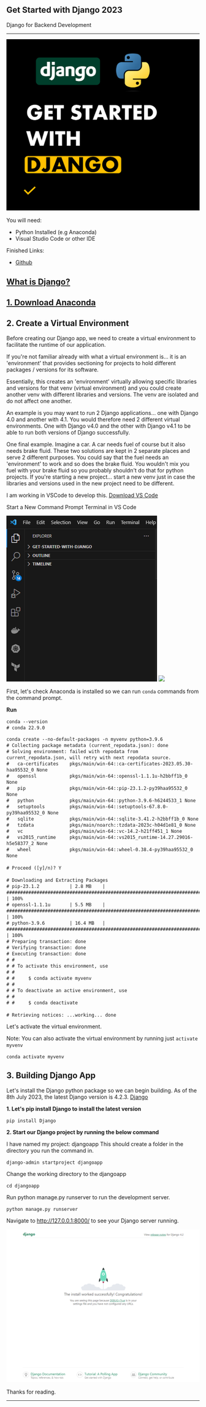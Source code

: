 ## **Get Started with Django 2023**
Django for Backend Development

---

<img src="images/Get-Started-with-Django_fis.png"/>

You will need:
- Python Installed (e.g Anaconda)
- Visual Studio Code or other IDE

Finished Links:
- [Github](https://github.com/mo-justlearnai/Get-Started-with-Django)

## **[What is Django?](https://www.djangoproject.com/start/overview/)**  

## **[1. Download Anaconda](https://www.anaconda.com/)**

## **2. Create a Virtual Environment**

Before creating our Django app, we need to create a virtual environment to facilitate the runtime of our application.

If you're not familiar already with what a virtual environment is... it is an 'environment' that provides sectioning for projects to hold different packages / versions for its software.

Essentially, this creates an 'environment' virtually allowing specific libraries and versions for that venv (virtual environment) and you could create another venv with different libraries and versions. The venv are isolated and do not affect one another.

An example is you may want to run 2 Django applications... one with Django 4.0 and another with 4.1. You would therefore need 2 different virtual environments. One with Django v4.0 and the other with Django v4.1 to be able to run both versions of Django successfully. 

One final example. Imagine a car. A car needs fuel of course but it also needs brake fluid. These two solutions are kept in 2 separate places and serve 2 different purposes. You could say that the fuel needs an 'environment' to work and so does the brake fluid. You wouldn't mix you fuel with your brake fluid so you probably shouldn't do that for python projects. If you're starting a new project... start a new venv just in case the libraries and versions used in the new project need to be different. 

I am working in VSCode to develop this. 
[Download VS Code](https://code.visualstudio.com/)

Start a New Command Prompt Terminal in VS Code

<img src="images/djangostart_terminal_vscode.png"/>

<img src="images/vscode_new_ps_terminal.png"/>

First, let's check Anaconda is installed so we can run `conda` commands from the command prompt. 

**Run**

```shell
conda --version 
# conda 22.9.0
```

```shell
conda create --no-default-packages -n myvenv python=3.9.6
# Collecting package metadata (current_repodata.json): done
# Solving environment: failed with repodata from current_repodata.json, will retry with next repodata source.
#   ca-certificates    pkgs/main/win-64::ca-certificates-2023.05.30-haa95532_0 None
#   openssl            pkgs/main/win-64::openssl-1.1.1u-h2bbff1b_0 None
#   pip                pkgs/main/win-64::pip-23.1.2-py39haa95532_0 None
#   python             pkgs/main/win-64::python-3.9.6-h6244533_1 None
#   setuptools         pkgs/main/win-64::setuptools-67.8.0-py39haa95532_0 None
#   sqlite             pkgs/main/win-64::sqlite-3.41.2-h2bbff1b_0 None
#   tzdata             pkgs/main/noarch::tzdata-2023c-h04d1e81_0 None
#   vc                 pkgs/main/win-64::vc-14.2-h21ff451_1 None
#   vs2015_runtime     pkgs/main/win-64::vs2015_runtime-14.27.29016-h5e58377_2 None
#   wheel              pkgs/main/win-64::wheel-0.38.4-py39haa95532_0 None

# Proceed ([y]/n)? Y

# Downloading and Extracting Packages
# pip-23.1.2           | 2.8 MB    | ################################################################################################################################################################################# | 100% 
# openssl-1.1.1u       | 5.5 MB    | ################################################################################################################################################################################# | 100% 
# python-3.9.6         | 16.4 MB   | ################################################################################################################################################################################# | 100% 
# Preparing transaction: done
# Verifying transaction: done
# Executing transaction: done
# #
# # To activate this environment, use
# #
# #     $ conda activate myvenv
# #
# # To deactivate an active environment, use
# #
# #     $ conda deactivate

# Retrieving notices: ...working... done

```

Let's activate the virtual environment.

Note: You can also activate the virtual environment by running just `activate myvenv`

```shell
conda activate myvenv 
```

## **3. Building Django App**

Let's install the Django python package so we can begin building. 
As of the 8th July 2023, the latest Django version is 4.2.3. [Django](https://pypi.org/project/Django/)

**1. Let's pip install Django to install the latest version**

```shell
pip install Django
```

**2. Start our Django project by running the below command**

I have named my project: djangoapp
This should create a folder in the directory you run the command in. 

```shell
django-admin startproject djangoapp
```

Change the working directory to the djangoapp

```shell
cd djangoapp
```

Run python manage.py runserver to run the development server.

```shell
python manage.py runserver
```

Navigate to http://127.0.0.1:8000/ to see your Django server running.

<img src="images/djangocreate_complete.png"/>


Thanks for reading.

---
<!-- DONE -->
